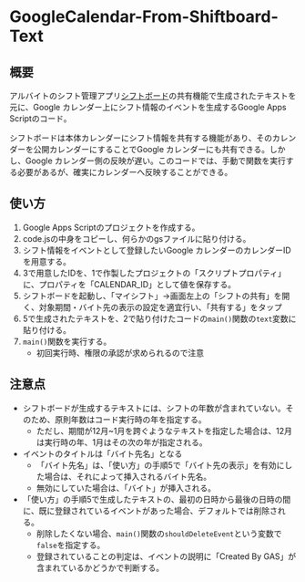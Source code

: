 # GoogleCalendar-From-Shiftboard-Text
## 概要
アルバイトのシフト管理アプリ[シフトボード](https://shiftboard.jp/,"シフトボード")の共有機能で生成されたテキストを元に、Google カレンダー上にシフト情報のイベントを生成するGoogle Apps Scriptのコード。

シフトボードは本体カレンダーにシフト情報を共有する機能があり、そのカレンダーを公開カレンダーにすることでGoogle カレンダーにも共有できる。しかし、Google カレンダー側の反映が遅い。このコードでは、手動で関数を実行する必要があるが、確実にカレンダーへ反映することができる。

## 使い方
1. Google Apps Scriptのプロジェクトを作成する。
2. code.jsの中身をコピーし、何らかのgsファイルに貼り付ける。
3. シフト情報をイベントとして登録したいGoogle カレンダーのカレンダーIDを用意する。
4. 3で用意したIDを、1で作製したプロジェクトの「スクリプトプロパティ」に、プロパティを「CALENDAR_ID」として値を保存する。
5. シフトボードを起動し、「マイシフト」→画面左上の「シフトの共有」を開く、対象期間・バイト先の表示の設定を適宜行い、「共有する」をタップ
6. 5で生成されたテキストを、2で貼り付けたコードの`main()`関数の`text`変数に貼り付ける。
7. `main()`関数を実行する。
   - 初回実行時、権限の承認が求められるので注意

## 注意点
- シフトボードが生成するテキストには、シフトの年数が含まれていない。そのため、原則年数はコード実行時の年を指定する。
   - ただし、期間が12月~1月を跨ぐようなテキストを指定した場合は、12月は実行時の年、1月はその次の年が指定される。
- イベントのタイトルは「バイト先名」となる
   - 「バイト先名」は、「使い方」の手順5で「バイト先の表示」を有効にした場合は、それによって挿入されるバイト先名。
   - 無効にしていた場合は、「バイト」が挿入される。
- 「使い方」の手順5で生成したテキストの、最初の日時から最後の日時の間に、既に登録されているイベントがあった場合、デフォルトでは削除される。
   - 削除したくない場合、`main()`関数の`shouldDeleteEvent`という変数で`false`を指定する。
   - 登録されていることの判定は、イベントの説明に「Created By GAS」が含まれているかどうかで判断する。
